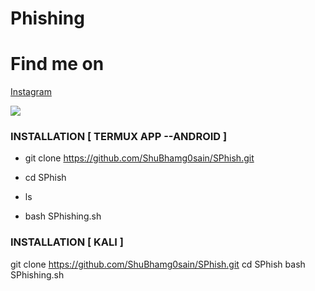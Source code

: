 # Phishing

# Find me on 
[Instagram](https://www.instagram.com/shubham_g0sain/?hl=en)


![ ](https://raw.githubusercontent.com/ShuBhamg0sain/SPhish/master/Screenshot/Screenshot_20200926_234411.jpg)

### INSTALLATION [ TERMUX APP --ANDROID ]
* git clone https://github.com/ShuBhamg0sain/SPhish.git
* cd SPhish

* ls
* bash SPhishing.sh

### INSTALLATION [ KALI ]
 git clone https://github.com/ShuBhamg0sain/SPhish.git
 cd SPhish
 bash SPhishing.sh
